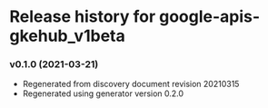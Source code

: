 # Release history for google-apis-gkehub_v1beta

### v0.1.0 (2021-03-21)

* Regenerated from discovery document revision 20210315
* Regenerated using generator version 0.2.0

